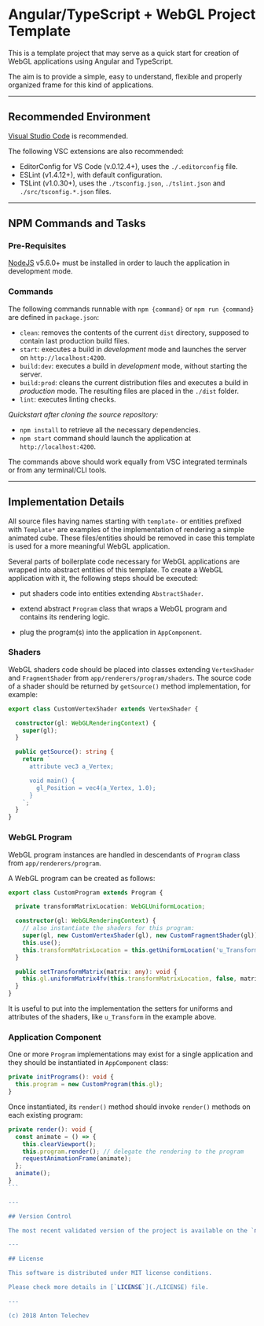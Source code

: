 # Angular/TypeScript + WebGL Project Template

This is a template project that may serve as a quick start for creation of WebGL applications using Angular and TypeScript.

The aim is to provide a simple, easy to understand, flexible and properly organized frame for this kind of applications.

---

## Recommended Environment

[Visual Studio Code](https://code.visualstudio.com/) is recommended.

The following VSC extensions are also recommended:

* EditorConfig for VS Code (v.0.12.4+), uses the `./.editorconfig` file.
* ESLint (v1.4.12+), with default configuration.
* TSLint (v1.0.30+), uses the `./tsconfig.json`, `./tslint.json` and `./src/tsconfig.*.json` files.

---

## NPM Commands and Tasks

### Pre-Requisites

[NodeJS](https://nodejs.org/en/download/) v5.6.0+ must be installed in order to lauch the application in development mode.

### Commands

The following commands runnable with `npm {command}` or `npm run {command}` are defined in `package.json`:

* `clean`: removes the contents of the current `dist` directory, supposed to contain last production build files.
* `start`: executes a build in _development_ mode and launches the server on `http://localhost:4200`.
* `build:dev`: executes a build in _development_ mode, without starting the server.
* `build:prod`: cleans the current distribution files and executes a build in _production_ mode. The resulting files are placed in the `./dist` folder.
* `lint`: executes linting checks.

_Quickstart after cloning the source repository:_

* `npm install` to retrieve all the necessary dependencies.
* `npm start` command should launch the application at `http://localhost:4200`.

The commands above should work equally from VSC integrated terminals or from any terminal/CLI tools.

---

## Implementation Details

All source files having names starting with `template-` or entities prefixed with `Template*` are examples of the implementation of rendering a simple animated cube. These files/entities should be removed in case this template is used for a more meaningful WebGL application.

Several parts of boilerplate code necessary for WebGL applications are wrapped into abstract entities of this template. To create a WebGL application with it, the following steps should be executed:

* put shaders code into entities extending `AbstractShader`.

* extend abstract `Program` class that wraps a WebGL program and contains its rendering logic.

* plug the program(s) into the application in `AppComponent`.


### Shaders

WebGL shaders code should be placed into classes extending `VertexShader` and `FragmentShader` from `app/renderers/program/shaders`. The source code of a shader should be returned by `getSource()` method implementation, for example:

```typescript
export class CustomVertexShader extends VertexShader {

  constructor(gl: WebGLRenderingContext) {
    super(gl);
  }

  public getSource(): string {
    return `
      attribute vec3 a_Vertex;

      void main() {
        gl_Position = vec4(a_Vertex, 1.0);
      }
    `;
  }
}
```

### WebGL Program

WebGL program instances are handled in descendants of `Program` class from `app/renderers/program`.

A WebGL program can be created as follows:

```typescript
export class CustomProgram extends Program {

  private transformMatrixLocation: WebGLUniformLocation;

  constructor(gl: WebGLRenderingContext) {
    // also instantiate the shaders for this program:
    super(gl, new CustomVertexShader(gl), new CustomFragmentShader(gl));
    this.use();
    this.transformMatrixLocation = this.getUniformLocation('u_Transform');
  }

  public setTransformMatrix(matrix: any): void {
    this.gl.uniformMatrix4fv(this.transformMatrixLocation, false, matrix);
  }
}
```

It is useful to put into the implementation the setters for uniforms and attributes of the shaders, like `u_Transform` in the example above.

### Application Component

One or more `Program` implementations may exist for a single application and they should be instantiated in `AppComponent` class:

```typescript
private initPrograms(): void {
  this.program = new CustomProgram(this.gl);
}
```

Once instantiated, its `render()` method should invoke `render()` methods on each existing program:

````typescript
private render(): void {
  const animate = () => {
    this.clearViewport();
    this.program.render(); // delegate the rendering to the program
    requestAnimationFrame(animate);
  };
  animate();
}
```

---

## Version Control

The most recent validated version of the project is available on the `master` branch.

---

## License

This software is distributed under MIT license conditions.

Please check more details in [`LICENSE`](./LICENSE) file.

--- 

(c) 2018 Anton Telechev
